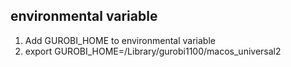## environmental variable
1. Add GUROBI_HOME to environmental variable
2. export GUROBI_HOME=/Library/gurobi1100/macos_universal2
